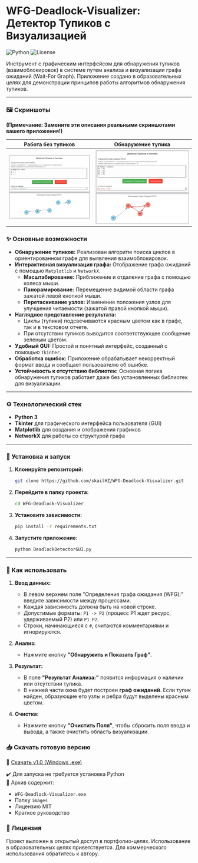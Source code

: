 # WFG-Deadlock-Visualizer: Детектор Тупиков с Визуализацией

![Python](https://img.shields.io/badge/Python-3.7%2B-blue.svg)
![License](https://img.shields.io/badge/License-MIT-green.svg)

Инструмент с графическим интерфейсом для обнаружения тупиков (взаимоблокировок) в системе путем анализа и визуализации графа ожиданий (Wait-For Graph). Приложение создано в образовательных целях для демонстрации принципов работы алгоритмов обнаружения тупиков.

---

### 🖼️ Скриншоты

**(Примечание: Замените эти описания реальными скриншотами вашего приложения!)**

| Работа без тупиков | Обнаружение тупика |
| ------------------ | ------------------ |
| ![Результат работы без тупиков](images/no_dead_ends.PNG) | ![Результат работы с обнаруженным тупиком](images/dead_ends.PNG) |

### ✨ Основные возможности

*   **Обнаружение тупиков:** Реализован алгоритм поиска циклов в ориентированном графе для выявления взаимоблокировок.
*   **Интерактивная визуализация графа:** Отображение графа ожиданий с помощью `Matplotlib` и `NetworkX`.
    *   **Масштабирование:** Приближение и отдаление графа с помощью колеса мыши.
    *   **Панорамирование:** Перемещение видимой области графа зажатой левой кнопкой мыши.
    *   **Перетаскивание узлов:** Изменение положения узлов для улучшения читаемости (зажатой правой кнопкой мыши).
*   **Наглядное представление результата:**
    *   Циклы (тупики) подсвечиваются красным цветом как в графе, так и в текстовом отчете.
    *   При отсутствии тупиков выводится соответствующее сообщение зеленым цветом.
*   **Удобный GUI:** Простой и понятный интерфейс, созданный с помощью `Tkinter`.
*   **Обработка ошибок:** Приложение обрабатывает некорректный формат ввода и сообщает пользователю об ошибке.
*   **Устойчивость к отсутствию библиотек:** Основная логика обнаружения тупиков работает даже без установленных библиотек для визуализации.

---

### ⚙️ Технологический стек

*   **Python 3**
*   **Tkinter** для графического интерфейса пользователя (GUI)
*   **Matplotlib** для создания и отображения графиков
*   **NetworkX** для работы со структурой графа

---

### 🚀 Установка и запуск

1.  **Клонируйте репозиторий:**
    ```bash
    git clone https://github.com/skailHZ/WFG-Deadlock-Visualizer.git
    ```

2.  **Перейдите в папку проекта:**
    ```bash
    cd WFG-Deadlock-Visualizer
    ```

3.  **Установите зависимости:**
    ```bash
    pip install -r requirements.txt
    ```

4.  **Запустите приложение:**
    ```bash
    python DeadlockDetectorGUI.py
    ```

---

### 📖 Как использовать

1.  **Ввод данных:**
    *   В левом верхнем поле "Определения графа ожидания (WFG):" введите зависимости между процессами.
    *   Каждая зависимость должна быть на новой строке.
    *   Допустимые форматы: `P1 -> P2` (процесс P1 ждет ресурс, удерживаемый P2) или `P1 P2`.
    *   Строки, начинающиеся с `#`, считаются комментариями и игнорируются.

2.  **Анализ:**
    *   Нажмите кнопку **"Обнаружить и Показать Граф"**.

3.  **Результат:**
    *   В поле **"Результат Анализа:"** появится информация о наличии или отсутствии тупика.
    *   В нижней части окна будет построен **граф ожиданий**. Если тупик найден, образующие его узлы и ребра будут выделены красным цветом.

4.  **Очистка:**
    *   Нажмите кнопку **"Очистить Поля"**, чтобы сбросить поля ввода и вывода, а также очистить область визуализации.

### 📥 Скачать готовую версию

📎 [Скачать v1.0 (Windows .exe)](https://github.com/skailHZ/WFG-Deadlock-Visualizer/releases/download/v1.0/WFG-Deadlock-Visualizer_v1.0.zip) 

✔️ Для запуска не требуется установка Python  
📁 Архив содержит:
- `WFG-Deadlock-Visualizer.exe`
- Папку `images`
- Лицензию MIT
- Краткое руководство

### 📄 Лицензия

Проект выложен в открытый доступ в портфолио-целях. 
Использование в образовательных целях приветствуется. 
Для коммерческого использования обратитесь к автору.
